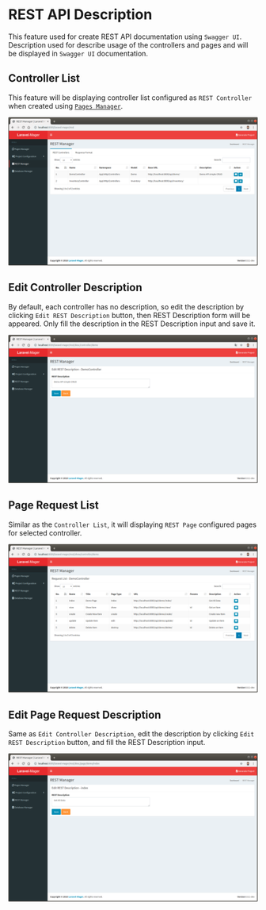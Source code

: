 # REST API Description
This feature used for create REST API documentation using `Swagger UI`.
Description used for describe usage of the controllers and pages and will be displayed in `Swagger UI` documentation.

## Controller List
This feature will be displaying controller list configured as `REST Controller` when created using [`Pages Manager`](_features/pages_manager/controller.md).

 ![](../../_images/pages/rest_manager/controller_list.png) 
 
## Edit Controller Description
By default, each controller has no description, so edit the description by clicking `Edit REST Description` button, 
then REST Description form will be appeared. Only fill the description in the REST Description input and save it.

 ![](../../_images/pages/rest_manager/description_controller.png)

## Page Request List
Similar as the `Controller List`, it will displaying `REST Page` configured pages for selected controller.

 ![](../../_images/pages/rest_manager/request_list.png)

## Edit Page Request Description
Same as `Edit Controller Description`, edit the description by clicking `Edit REST Description` button, and fill the REST Description input.

 ![](../../_images/pages/rest_manager/description_request.png)
